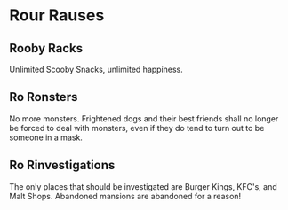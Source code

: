 # Rour Rauses

## Rooby Racks
Unlimited Scooby Snacks, unlimited happiness.

## Ro Ronsters
No more monsters. Frightened dogs and their best friends shall no longer be forced to deal with monsters, even if they do tend to turn out to be someone in a mask.

## Ro Rinvestigations
The only places that should be investigated are Burger Kings, KFC's, and Malt Shops. Abandoned mansions are abandoned for a reason!
